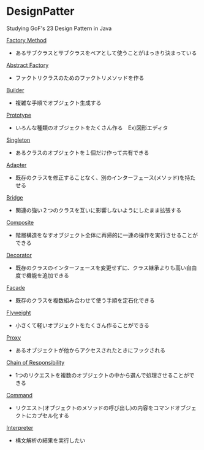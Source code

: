 # DesignPatter
Studying GoF's 23 Design Pattern in Java
 
[Factory Method](/FactoryMethod)
* あるサブクラスとサブクラスをペアとして使うことがはっきり決まっている

[Abstract Factory](/AbstractFactory)
* ファクトリクラスのためのファクトリメソッドを作る

[Builder](/Builder)
* 複雑な手順でオブジェクト生成する

[Prototype](/Prototype)
* いろんな種類のオブジェクトをたくさん作る　Ex)図形エディタ

[Singleton](/Singleton)
* あるクラスのオブジェクトを１個だけ作って共有できる

[Adapter](/Adapter)
* 既存のクラスを修正することなく、別のインターフェース(メソッド)を持たせる

[Bridge](/Bridge)
* 関連の強い２つのクラスを互いに影響しないようにしたまま拡張する

[Composite](/Composite)
* 階層構造をなすオブジェクト全体に再帰的に一連の操作を実行させることができる

[Decorator](/Decorator)
* 既存のクラスのインターフェースを変更せずに、クラス継承よりも高い自由度で機能を追加できる

[Facade](/Facade)
* 既存のクラスを複数組み合わせて使う手順を定石化できる

[Flyweight](/Flyweight)
* 小さくて軽いオブジェクトをたくさん作ることができる

[Proxy](/Proxy)
* あるオブジェクトが他からアクセスされたときにフックされる

[Chain of Responsibility](/ChainOfResponsibility)
* 1つのリクエストを複数のオブジェクトの中から選んで処理させることができる

[Command](/Command)
* リクエスト(オブジェクトのメソッドの呼び出し)の内容をコマンドオブジェクトにカプセル化する

[Interpreter](/Interpreter)
* 構文解析の結果を実行したい